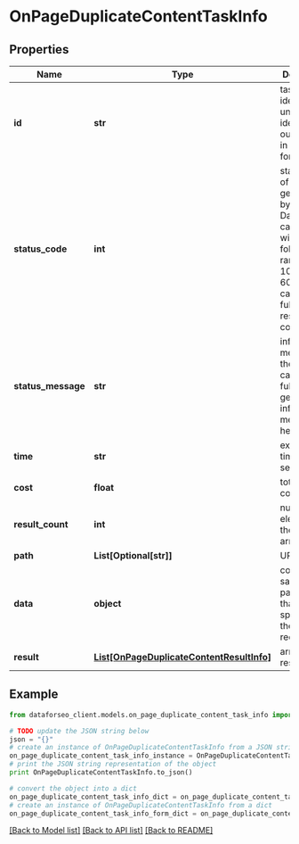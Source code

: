 # OnPageDuplicateContentTaskInfo


## Properties

Name | Type | Description | Notes
------------ | ------------- | ------------- | -------------
**id** | **str** | task identifier unique task identifier in our system in the UUID format | [optional] 
**status_code** | **int** | status code of the task generated by DataForSEO, can be within the following range: 10000-60000 you can find the full list of the response codes here | [optional] 
**status_message** | **str** | informational message of the task you can find the full list of general informational messages here | [optional] 
**time** | **str** | execution time, seconds | [optional] 
**cost** | **float** | total tasks cost, USD | [optional] 
**result_count** | **int** | number of elements in the result array | [optional] 
**path** | **List[Optional[str]]** | URL path | [optional] 
**data** | **object** | contains the same parameters that you specified in the POST request | [optional] 
**result** | [**List[OnPageDuplicateContentResultInfo]**](OnPageDuplicateContentResultInfo.md) | array of results | [optional] 

## Example

```python
from dataforseo_client.models.on_page_duplicate_content_task_info import OnPageDuplicateContentTaskInfo

# TODO update the JSON string below
json = "{}"
# create an instance of OnPageDuplicateContentTaskInfo from a JSON string
on_page_duplicate_content_task_info_instance = OnPageDuplicateContentTaskInfo.from_json(json)
# print the JSON string representation of the object
print OnPageDuplicateContentTaskInfo.to_json()

# convert the object into a dict
on_page_duplicate_content_task_info_dict = on_page_duplicate_content_task_info_instance.to_dict()
# create an instance of OnPageDuplicateContentTaskInfo from a dict
on_page_duplicate_content_task_info_form_dict = on_page_duplicate_content_task_info.from_dict(on_page_duplicate_content_task_info_dict)
```
[[Back to Model list]](../README.md#documentation-for-models) [[Back to API list]](../README.md#documentation-for-api-endpoints) [[Back to README]](../README.md)


